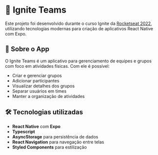# 🚀 Ignite Teams

Este projeto foi desenvolvido durante o curso Ignite da [Rocketseat 2022](https://www.rocketseat.com.br/), utilizando tecnologias modernas para criação de aplicativos React Native com Expo.

## 📱 Sobre o App

O Ignite Teams é um aplicativo para gerenciamento de equipes e grupos com foco em atividades físicas. Com ele é possível:

- Criar e gerenciar grupos
- Adicionar participantes
- Visualizar detalhes dos grupos
- Separar usuários em times
- Manter a organização de atividades

## 🛠️ Tecnologias utilizadas

- **React Native** com **Expo**
- **Typescript**
- **AsyncStorage** para persistência de dados
- **React Navigation** para navegação entre telas
- **Styled Components** para estilização
